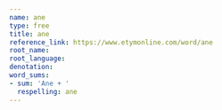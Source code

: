 ```yaml
---
name: ane
type: free
title: ane
reference_link: https://www.etymonline.com/word/ane
root_name: 
root_language: 
denotation: 
word_sums:
- sum: 'Ane + '
  respelling: ane
---
```

